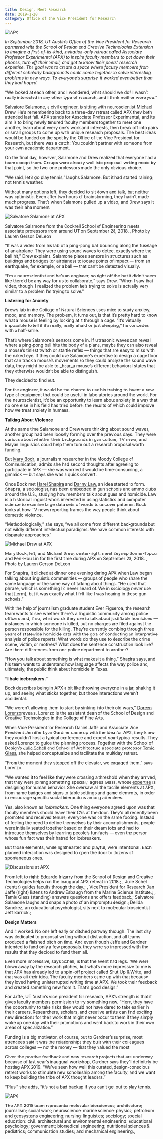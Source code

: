 ```yaml
--- 
title: Design, Meet Research
date: 2019-1-28
category: Office of the Vice President for Research
---
```


![APX](http://research.utexas.edu/showcase/assets/js/fileman/Uploads/20180928LG-APX039.png)

_In September 2018, UT Austin’s Office of the Vice President for Research partnered with the_ [_School of Design and Creative Technologies Extension_](https://designcreativetech.utexas.edu/sdctxed) _to imagine a first-of-its-kind, invitation-only retreat called Associate Professor Experimental (APX) to inspire faculty members to put down their phones, turn off their email, and get to know their peers’ research expertise. The goal was to create a space where faculty members from different scholarly backgrounds could come together to solve interesting problems in new ways. To everyone’s surprise, it worked even better than they had hoped._

“We looked at each other, and I wondered, what should we do? I wasn’t really interested in any other type of research, and I think neither were you.”

[Salvatore Salamone](http://www.caee.utexas.edu/faculty/directory/salamone), a civil engineer, is sitting with neuroscientist [Michael Drew](https://cns.utexas.edu/directory/item/17-neuroscience/392-drew-michael?Itemid=349). He’s remembering back to a three-day retreat called APX they both attended last fall. APX stands for Associate Professor Experimental, and its aim is to bring newly tenured faculty members together to meet one another, learn about every one’s work and interests, then break off into pairs or small groups to come up with unique research proposals. The best ideas would be funded on the spot by the Office of the Vice President for Research, but there was a catch: You couldn’t partner with someone from your own academic department.

On the final day, however, Salamone and Drew realized that everyone had a team except them. Groups were already well into proposal-writing mode by that point, so the two lone professors made the only obvious choice.

“We said, let’s go play tennis,” laughs Salamone. But it had started raining; not tennis weather.

Without many options left, they decided to sit down and talk, but neither was optimistic. Even after two hours of brainstorming, they hadn’t made much progress. That’s when Salamone pulled up a video, and Drew says it was their aha moment.

![Salvatore Salamone at APX](http://research.utexas.edu/showcase/assets/js/fileman/Uploads/Salvatore-Salamone_APX.png)

Salvatore Salamone from the Cockrell School of Engineering meets associate professors from around UT on September 28, 2018. , Photo by Lauren Gerson DeLeon

“It was a video from his lab of a ping-pong ball bouncing along the fuselage of an airplane. They were using sound waves to detect exactly where the ball hit,” Drew explains. Salamone places sensors in structures such as buildings and bridges (or airplanes) to locate points of impact — from an earthquake, for example, or a ball — that can’t be detected visually.

“I’m a neuroscientist and he’s an engineer, so right off the bat it didn’t seem like there’d be any way for us to collaborate,” says Drew. “When I saw that video, though, I realized the problem he’s trying to solve is actually very similar to a problem I’m trying to solve.”

**Listening for Anxiety**

Drew’s lab in the College of Natural Sciences uses mice to study anxiety, mood, and memory. The problem, it turns out, is that it’s pretty hard to know what a mouse is feeling by looking at it through a cage. “It’s virtually impossible to tell if it’s really, really afraid or just sleeping,” he concedes with a half-smile.

That’s where Salamone’s sensors come in. If ultrasonic waves can reveal where a ping-pong ball hits the body of a plane, maybe they can also reveal a mouse’s tiniest twitch or startle reflex — things that are easy to miss with the naked eye. If they could use Salamone’s expertise to design a cage floor that can track a mouse’s movements so they could analyze the sound wave data, they might be able to _hear_a mouse’s different behavioral states that they otherwise wouldn’t be able to distinguish.

They decided to find out.

For the engineer, it would be the chance to use his training to invent a new type of equipment that could be useful in laboratories around the world. For the neuroscientist, it’d be an opportunity to learn about anxiety in a way that no one else in his field has tried before, the results of which could improve how we treat anxiety in humans.

**Talking About Violence**

At the same time Salamone and Drew were thinking about sound waves, another group had been loosely forming over the previous days. They were curious about whether their backgrounds in gun culture, TV news, and Mayan linguistics could help them turn out a research proposal worth funding.

But [Mary Bock](https://journalism.utexas.edu/faculty/mary-bock), a journalism researcher in the Moody College of Communication, admits she had second thoughts after agreeing to participate in APX — she was worried it would be time-consuming, a gimmick — but says she was a quick convert.

Once Bock met [Harel Shapira](https://liberalarts.utexas.edu/sociology/faculty/hs23698) and [Danny Law](https://liberalarts.utexas.edu/linguistics/faculty/dal725), an idea started to form. Shapira, a sociologist, has been embedded in gun schools and ammo clubs around the U.S., studying how members talk about guns and homicide. Law is a historical linguist who’s interested in using statistics and computer science to examine large data sets of words to uncover patterns. Bock looks at how TV news reporting frames the way people think about domestic violence.

“Methodologically,” she says, “we all come from different backgrounds but not wildly different intellectual paradigms. We have common interests with disparate approaches.”

![Michael Drew at APX](http://research.utexas.edu/showcase/assets/js/fileman/Uploads/Michael-Drew_APX.png)

Mary Bock, left, and Michael Drew, center-right, meet Zeynep Somer-Topcu and Ken-Hou Lin for the first time during APX on September 28, 2018. , Photo by Lauren Gerson DeLeon

For Shapira, it clicked at dinner one evening during APX when Law began talking about linguistic communities — groups of people who share the same language or the same way of talking about things. “He used that phrase, which is something I’d never heard of. We in sociology _never_ use that \[term\], but it was exactly what I felt like I was hearing in these gun schools.”

With the help of journalism graduate student Ever Figueroa, the research team wants to see whether there’s a linguistic community among police officers and, if so, what words they use to talk about justifiable homicides — instances in which someone is killed, but no charges are filed against the person responsible for the killing. They’re currently combing through three years of statewide homicide data with the goal of conducting an interpretive analysis of police reports: What words do they use to describe the crime scene, victim, or motives? What does the sentence construction look like? Are there differences from one police department to another?

“How you talk about something is what makes it a thing,” Shapira says, and his team wants to understand how language affects the way police and, ultimately, the public think about homicide in Texas.

**“I hate icebreakers.”**

Bock describes being in APX a bit like throwing everyone in a jar, shaking it up, and seeing what sticks together, but those interactions weren’t accidental.

“We weren’t allowing them to start by sinking into their old ways,” [Doreen Lorenzo](https://designcreativetech.utexas.edu/doreen-lorenzo)reveals. Lorenzo is the assistant dean of the School of Design and Creative Technologies in the College of Fine Arts.

When Vice President for Research Daniel Jaffe and Associate Vice President Jennifer Lyon Gardner came up with the idea for APX, they knew they couldn’t host a typical conference and expect _non_\-typical results. They asked Lorenzo to guide the planning process. Together with the School of Design’s [Julie Schell](https://designcreativetech.utexas.edu/julie-schell) and School of Architecture associate professor [Tamie Glass](https://soa.utexas.edu/people/tamie-glass), she helped conceptualize and facilitate the multiday retreat.

“From the moment they stepped off the elevator, we engaged them,” says Lorenzo.

“We wanted it to feel like they were crossing a threshold when they arrived, that they were joining something special,” agrees Glass, whose [expertise](http://www.imxprs.com/free/tamie/prompt) is designing for human behavior. She oversaw all the tactile elements at APX, from name badges and signs to table settings and game elements, in order to encourage specific social interactions among attendees.

Yes, also known as _icebreakers_. One thing everyone agreed upon was that faculty members should leave their CVs at the door. They’d all recently been promoted and received tenure; everyone was on the same footing. Instead of feeling the need to define themselves by their accomplishments, people were initially seated together based on their dream jobs and had to introduce themselves by learning people’s fun facts — even the person whose fun fact was their hatred for icebreakers.

But those elements, while lighthearted and playful, were intentional. Each planned interaction was designed to open the door to dozens of spontaneous ones.

![Discussions at APX](http://research.utexas.edu/showcase/assets/js/fileman/Uploads/Discussions_APX.png)

From left to right: Edgardo Irizarry from the School of Design and Creative Technologies helps run the inaugural APX retreat in 2018.; , Julie Schell (center) guides faculty through the day.; , Vice President for Research Dan Jaffe (right) listens to Andrew Esbaugh from the Marine Science Institute.; , Tamie Glass (standing) answers questions and offers feedback.; Salvatore Salamone laughs and snaps a photo of an impromptu design.; Delida Sanchez, an educational psychologist, sits next to molecular bioscientist Jeff Barrick.;

**Design Matters**

And it worked. No one left early or ditched partway through. The last day was dedicated to proposal writing without distraction, and all teams produced a finished pitch on time. And even though Jaffe and Gardner intended to fund only a few proposals, they were so impressed with the results that they decided to fund them all.

Even more impressive, says Schell, is that the event had legs. “We were blown away by the research pitches, but what’s more impressive to me is that APX has already led to a spin-off project called Shut Up & Write, and that was all their idea. The faculty members came up with that because they loved having uninterrupted writing time at APX. We took their feedback and created something new from it. That’s good design.”

For Jaffe, UT Austin’s vice president for research, APX’s strength is that it gives faculty members permission to try something new. “Here, they have the opportunity to take risks they would not have dared to take earlier in their careers. Researchers, scholars, and creative artists can find exciting new directions for their work that might never occur to them if they simply woke up one day with their promotions and went back to work in their own areas of specialization.”

Funding is a big motivator, of course, but to Gardner’s surprise, most attendees said it was the relationships they built with their colleagues across colleges — not the money — that they valued the most.

Given the positive feedback and new research projects that are underway because of last year’s inaugural workshop, Gardner says they’ll definitely be hosting APX 2019. “We’ve seen how well this curated, design-conscious retreat works to stimulate new scholarship among the faculty, and we want to keep building the tribe of APX thought leaders.”

“Plus,” she adds, “it’s not a bad backup if you can’t get out to play tennis.

![APX](http://research.utexas.edu/showcase/assets/js/fileman/Uploads/20180928LG-APX005.jpg)

The APX 2018 team represents: molecular biosciences; architecture; journalism; social work; neuroscience; marine science; physics; petroleum and geosystems engineering; nursing; linguistics; sociology; special education; civil, architectural and environmental engineering; educational psychology; government; biomedical engineering; nutritional sciences & pediatrics; communication studies; and mechanical engineering.,